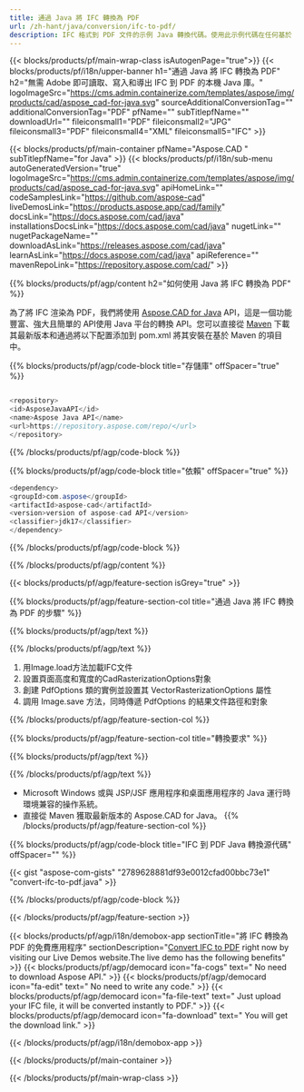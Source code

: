 ```yaml
---
title: 通過 Java 將 IFC 轉換為 PDF 
url: /zh-hant/java/conversion/ifc-to-pdf/ 
description: IFC 格式到 PDF 文件的示例 Java 轉換代碼。使用此示例代碼在任何基於 Web 或桌面 Java 的應用程序中將 IFC 轉換為 PDF。
---
```


{{< blocks/products/pf/main-wrap-class isAutogenPage="true">}}
{{< blocks/products/pf/i18n/upper-banner h1="通過 Java 將 IFC 轉換為 PDF" h2="無需 Adobe 即可讀取、寫入和導出 IFC 到 PDF 的本機 Java 庫。" logoImageSrc="https://cms.admin.containerize.com/templates/aspose/img/products/cad/aspose_cad-for-java.svg" sourceAdditionalConversionTag="" additionalConversionTag="PDF" pfName="" subTitlepfName="" downloadUrl="" fileiconsmall1="PDF" fileiconsmall2="JPG" fileiconsmall3="PDF" fileiconsmall4="XML" fileiconsmall5="IFC" >}}

{{< blocks/products/pf/main-container pfName="Aspose.CAD " subTitlepfName="for Java" >}}
{{< blocks/products/pf/i18n/sub-menu autoGeneratedVersion="true" logoImageSrc="https://cms.admin.containerize.com/templates/aspose/img/products/cad/aspose_cad-for-java.svg" apiHomeLink="" codeSamplesLink="https://github.com/aspose-cad" liveDemosLink="https://products.aspose.app/cad/family" docsLink="https://docs.aspose.com/cad/java" installationsDocsLink="https://docs.aspose.com/cad/java" nugetLink="" nugetPackageName="" downloadAsLink="https://releases.aspose.com/cad/java" learnAsLink="https://docs.aspose.com/cad/java" apiReference="" mavenRepoLink="https://repository.aspose.com/cad/" >}}

{{% blocks/products/pf/agp/content h2="如何使用 Java 將 IFC 轉換為 PDF" %}}

為了將 IFC 渲染為 PDF，我們將使用 <a href=https://products.aspose.com/cad/java>Aspose.CAD for Java</a> API，這是一個功能豐富、強大且簡單的 API使用 Java 平台的轉換 API。您可以直接從 <a href=https://repository.aspose.com/cad/>Maven</a> 下載其最新版本和通過將以下配置添加到 pom.xml 將其安裝在基於 Maven 的項目中。

{{% blocks/products/pf/agp/code-block title="存儲庫" offSpacer="true" %}}

```cs

<repository>
<id>AsposeJavaAPI</id>
<name>Aspose Java API</name>
<url>https://repository.aspose.com/repo/</url>
</repository>

```

{{% /blocks/products/pf/agp/code-block %}}

{{% blocks/products/pf/agp/code-block title="依賴" offSpacer="true" %}}

```cs
<dependency>
<groupId>com.aspose</groupId>
<artifactId>aspose-cad</artifactId>
<version>version of aspose-cad API</version>
<classifier>jdk17</classifier>
</dependency>

```

{{% /blocks/products/pf/agp/code-block %}}

{{% /blocks/products/pf/agp/content %}}

{{< blocks/products/pf/agp/feature-section isGrey="true" >}}

{{% blocks/products/pf/agp/feature-section-col title="通過 Java 將 IFC 轉換為 PDF 的步驟" %}}

{{% blocks/products/pf/agp/text %}}

{{% /blocks/products/pf/agp/text %}}

1. 用Image.load方法加載IFC文件
1. 設置頁面高度和寬度的CadRasterizationOptions對象
1. 創建 PdfOptions 類的實例並設置其 VectorRasterizationOptions 屬性
1. 調用 Image.save 方法，同時傳遞 PdfOptions 的結果文件路徑和對象

{{% /blocks/products/pf/agp/feature-section-col %}}

{{% blocks/products/pf/agp/feature-section-col title="轉換要求" %}}

{{% blocks/products/pf/agp/text %}}

{{% /blocks/products/pf/agp/text %}}
- Microsoft Windows 或與 JSP/JSF 應用程序和桌面應用程序的 Java 運行時環境兼容的操作系統。
- 直接從 Maven 獲取最新版本的 Aspose.CAD for Java。
{{% /blocks/products/pf/agp/feature-section-col %}}

{{% blocks/products/pf/agp/code-block title="IFC 到 PDF Java 轉換源代碼" offSpacer="" %}}

{{< gist "aspose-com-gists" "2789628881df93e0012cfad00bbc73e1" "convert-ifc-to-pdf.java" >}}

{{% /blocks/products/pf/agp/code-block %}}

{{< /blocks/products/pf/agp/feature-section >}}

<!-- aboutfile Starts -->

{{< blocks/products/pf/agp/i18n/demobox-app sectionTitle="將 IFC 轉換為 PDF 的免費應用程序" sectionDescription="[Convert IFC to PDF](https://products.aspose.app/cad/conversion/ifc-to-pdf) right now by visiting our Live Demos website.The live demo has the following benefits" >}}
        {{< blocks/products/pf/agp/democard icon="fa-cogs" text=" No need to download Aspose API." >}}
        {{< blocks/products/pf/agp/democard icon="fa-edit" text=" No need to write any code." >}}
        {{< blocks/products/pf/agp/democard icon="fa-file-text" text=" Just upload your IFC file, it will be converted instantly to PDF." >}}
        {{< blocks/products/pf/agp/democard icon="fa-download" text=" You will get the download link." >}}

   
{{< /blocks/products/pf/agp/i18n/demobox-app >}}

<!-- aboutfile Ends -->

{{< /blocks/products/pf/main-container >}}
    
{{< /blocks/products/pf/main-wrap-class >}}